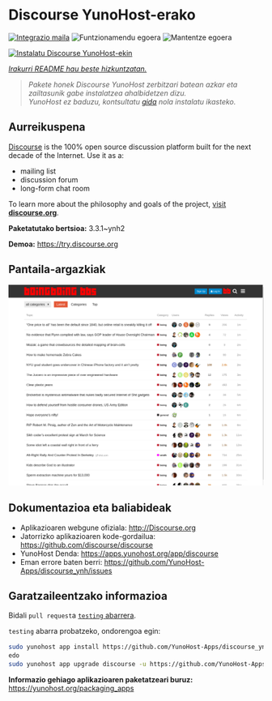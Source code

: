 <!--
Ohart ongi: README hau automatikoki sortu da <https://github.com/YunoHost/apps/tree/master/tools/readme_generator>ri esker
EZ editatu eskuz.
-->

# Discourse YunoHost-erako

[![Integrazio maila](https://dash.yunohost.org/integration/discourse.svg)](https://ci-apps.yunohost.org/ci/apps/discourse/) ![Funtzionamendu egoera](https://ci-apps.yunohost.org/ci/badges/discourse.status.svg) ![Mantentze egoera](https://ci-apps.yunohost.org/ci/badges/discourse.maintain.svg)

[![Instalatu Discourse YunoHost-ekin](https://install-app.yunohost.org/install-with-yunohost.svg)](https://install-app.yunohost.org/?app=discourse)

*[Irakurri README hau beste hizkuntzatan.](./ALL_README.md)*

> *Pakete honek Discourse YunoHost zerbitzari batean azkar eta zailtasunik gabe instalatzea ahalbidetzen dizu.*  
> *YunoHost ez baduzu, kontsultatu [gida](https://yunohost.org/install) nola instalatu ikasteko.*

## Aurreikuspena

[Discourse](http://www.discourse.org) is the 100% open source discussion platform built for the next decade of the Internet. Use it as a:

- mailing list
- discussion forum
- long-form chat room

To learn more about the philosophy and goals of the project, [visit **discourse.org**](http://www.discourse.org).


**Paketatutako bertsioa:** 3.3.1~ynh2

**Demoa:** <https://try.discourse.org>

## Pantaila-argazkiak

![Discourse(r)en pantaila-argazkia](./doc/screenshots/screenshot.png)

## Dokumentazioa eta baliabideak

- Aplikazioaren webgune ofiziala: <http://Discourse.org>
- Jatorrizko aplikazioaren kode-gordailua: <https://github.com/discourse/discourse>
- YunoHost Denda: <https://apps.yunohost.org/app/discourse>
- Eman errore baten berri: <https://github.com/YunoHost-Apps/discourse_ynh/issues>

## Garatzaileentzako informazioa

Bidali `pull request`a [`testing` abarrera](https://github.com/YunoHost-Apps/discourse_ynh/tree/testing).

`testing` abarra probatzeko, ondorengoa egin:

```bash
sudo yunohost app install https://github.com/YunoHost-Apps/discourse_ynh/tree/testing --debug
edo
sudo yunohost app upgrade discourse -u https://github.com/YunoHost-Apps/discourse_ynh/tree/testing --debug
```

**Informazio gehiago aplikazioaren paketatzeari buruz:** <https://yunohost.org/packaging_apps>
